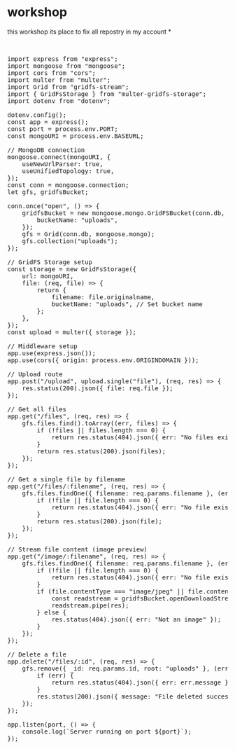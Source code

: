  
# workshop
this workshop its place to fix all repostry in my account *

<pre>   

import express from "express";
import mongoose from "mongoose";
import cors from "cors";
import multer from "multer";
import Grid from "gridfs-stream";
import { GridFsStorage } from "multer-gridfs-storage";
import dotenv from "dotenv";

dotenv.config();
const app = express();
const port = process.env.PORT;
const mongoURI = process.env.BASEURL;

// MongoDB connection
mongoose.connect(mongoURI, {
    useNewUrlParser: true,
    useUnifiedTopology: true,
});
const conn = mongoose.connection;
let gfs, gridfsBucket;

conn.once("open", () => {
    gridfsBucket = new mongoose.mongo.GridFSBucket(conn.db, {
        bucketName: "uploads",
    });
    gfs = Grid(conn.db, mongoose.mongo);
    gfs.collection("uploads");
});

// GridFS Storage setup
const storage = new GridFsStorage({
    url: mongoURI,
    file: (req, file) => {
        return {
            filename: file.originalname,
            bucketName: "uploads", // Set bucket name
        };
    },
});
const upload = multer({ storage });

// Middleware setup
app.use(express.json());
app.use(cors({ origin: process.env.ORIGINDOMAIN }));

// Upload route
app.post("/upload", upload.single("file"), (req, res) => {
    res.status(200).json({ file: req.file });
});

// Get all files
app.get("/files", (req, res) => {
    gfs.files.find().toArray((err, files) => {
        if (!files || files.length === 0) {
            return res.status(404).json({ err: "No files exist" });
        }
        return res.status(200).json(files);
    });
});

// Get a single file by filename
app.get("/files/:filename", (req, res) => {
    gfs.files.findOne({ filename: req.params.filename }, (err, file) => {
        if (!file || file.length === 0) {
            return res.status(404).json({ err: "No file exists" });
        }
        return res.status(200).json(file);
    });
});

// Stream file content (image preview)
app.get("/image/:filename", (req, res) => {
    gfs.files.findOne({ filename: req.params.filename }, (err, file) => {
        if (!file || file.length === 0) {
            return res.status(404).json({ err: "No file exists" });
        }
        if (file.contentType === "image/jpeg" || file.contentType === "image/png") {
            const readstream = gridfsBucket.openDownloadStreamByName(file.filename);
            readstream.pipe(res);
        } else {
            res.status(404).json({ err: "Not an image" });
        }
    });
});

// Delete a file
app.delete("/files/:id", (req, res) => {
    gfs.remove({ _id: req.params.id, root: "uploads" }, (err, gridStore) => {
        if (err) {
            return res.status(404).json({ err: err.message });
        }
        res.status(200).json({ message: "File deleted successfully" });
    });
});

app.listen(port, () => {
    console.log(`Server running on port ${port}`);
});
</pre>
